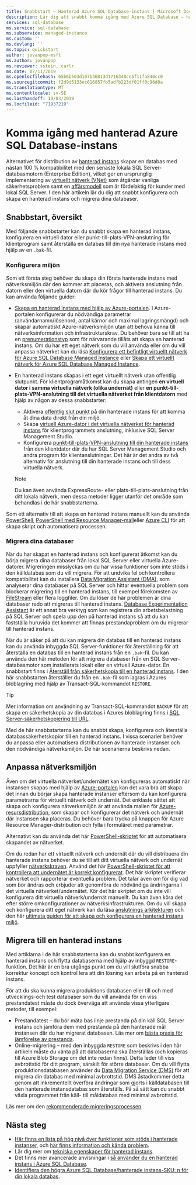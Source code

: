 ```yaml
---
title: Snabbstart – Hanterad Azure SQL Database-instans | Microsoft Docs
description: Lär dig att snabbt komma igång med Azure SQL Database – hanterad instans
services: sql-database
ms.service: sql-database
ms.subservice: managed-instance
ms.custom: ''
ms.devlang: ''
ms.topic: quickstart
author: jovanpop-msft
ms.author: jovanpop
ms.reviewer: sstein, carlr
ms.date: 07/11/2019
ms.openlocfilehash: 65b6b503d107b36813d1716348ce5f11fa840cc0
ms.sourcegitcommit: f2d9d5133ec616857fb5adfb223df01ff0c96d0a
ms.translationtype: MT
ms.contentlocale: sv-SE
ms.lasthandoff: 10/03/2019
ms.locfileid: "71937219"
---
```

# <a name="getting-started-with-azure-sql-database-managed-instance"></a>Komma igång med hanterad Azure SQL Database-instans

Alternativet för distribution av [hanterad instans](sql-database-managed-instance-index.yml) skapar en databas med nästan 100 % kompatibilitet med den senaste lokala SQL Server-databasmotorn (Enterprise Edition), vilket ger en ursprunglig implementering av [virtuellt nätverk (VNet)](../virtual-network/virtual-networks-overview.md) som åtgärdar vanliga säkerhetsproblem samt en [affärsmodell](https://azure.microsoft.com/pricing/details/sql-database/) som är fördelaktig för kunder med lokal SQL Server. I den här artikeln lär du dig att snabbt konfigurera och skapa en hanterad instans och migrera dina databaser.

## <a name="quickstart-overview"></a>Snabbstart, översikt

Med följande snabbstarter kan du snabbt skapa en hanterad instans, konfigurera en virtuell dator eller punkt-till-plats-VPN-anslutning för klientprogram samt återställa en databas till din nya hanterade instans med hjälp av en `.bak`-fil.

### <a name="configure-environment"></a>Konfigurera miljön

Som ett första steg behöver du skapa din första hanterade instans med nätverksmiljön där den kommer att placeras, och aktivera anslutning från datorn eller den virtuella datorn där du kör frågor till hanterad instans. Du kan använda följande guider:

- [Skapa en hanterad instans med hjälp av Azure-portalen](sql-database-managed-instance-get-started.md). I Azure-portalen konfigurerar du nödvändiga parametrar (användarnamn/lösenord, antal kärnor och maximal lagringsmängd) och skapar automatiskt Azure-nätverksmiljön utan att behöva känna till nätverksinformation och infrastrukturskrav. Du behöver bara se till att ha en [prenumerationstyp](sql-database-managed-instance-resource-limits.md#supported-subscription-types) som för närvarande tillåts att skapa en hanterad instans. Om du har ett eget nätverk som du vill använda eller om du vill anpassa nätverket kan du läsa [Konfigurera ett befintligt virtuellt nätverk för Azure SQL Database Managed Instance](sql-database-managed-instance-configure-vnet-subnet.md) eller [Skapa ett virtuellt nätverk för Azure SQL Database Managed Instance](sql-database-managed-instance-create-vnet-subnet.md).
- En hanterad instans skapas i ett eget virtuellt nätverk utan offentlig slutpunkt. För klientprogramåtkomst kan du skapa antingen **en virtuell dator i samma virtuella nätverk (olika undernät)** eller **en punkt-till-plats-VPN-anslutning till det virtuella nätverket från klientdatorn** med hjälp av någon av dessa snabbstarter:
  - Aktivera [offentlig slut punkt](sql-database-managed-instance-public-endpoint-configure.md) på din hanterade instans för att komma åt dina data direkt från din miljö.
  - Skapa [virtuell Azure-dator i det virtuella nätverket för hanterad instans](sql-database-managed-instance-configure-vm.md) för klientprogrammets anslutning, inklusive SQL Server Management Studio.
  - Konfigurera [punkt-till-plats-VPN-anslutning till din hanterade instans](sql-database-managed-instance-configure-p2s.md) från den klientdator där du har SQL Server Management Studio och andra program för klientanslutningar. Det här är det andra av två alternativ för anslutning till din hanterade instans och till dess virtuella nätverk.

  > [!NOTE]
  > Du kan även använda ExpressRoute- eller plats-till-plats-anslutning från ditt lokala nätverk, men dessa metoder ligger utanför det område som behandlas i de här snabbstarterna.

Som ett alternativ till att skapa en hanterad instans manuellt kan du använda [PowerShell](scripts/sql-database-create-configure-managed-instance-powershell.md), [PowerShell med Resource Manager-mall](scripts/sql-managed-instance-create-powershell-azure-resource-manager-template.md)eller [Azure CLI](https://docs.microsoft.com/cli/azure/sql/mi#az-sql-mi-create) för att skapa skript och automatisera processen.

### <a name="migrate-your-databases"></a>Migrera dina databaser

När du har skapat en hanterad instans och konfigurerat åtkomst kan du börja migrera dina databaser från lokal SQL Server eller virtuella Azure-datorer. Migreringen misslyckas om du har vissa funktioner som inte stöds i den källdatabas som du vill migrera. För att undvika fel och kontrollera kompatibilitet kan du installera [Data Migration Assistant (DMA)](https://www.microsoft.com/download/details.aspx?id=53595), som analyserar dina databaser på SQL Server och hittar eventuella problem som blockerar migrering till en hanterad instans, till exempel förekomsten av [FileStream](https://docs.microsoft.com/sql/relational-databases/blob/filestream-sql-server) eller flera loggfiler. Om du löser de här problemen är dina databaser redo att migreras till hanterad instans. [Database Experimentation Assistant](https://blogs.msdn.microsoft.com/datamigration/2018/08/06/release-database-experimentation-assistant-dea-v2-6/) är ett annat bra verktyg som kan registrera din arbetsbelastning på SQL Server och spela upp den på hanterad instans så att du kan fastställa huruvida det kommer att finnas prestandaproblem om du migrerar till hanterad instans.

När du är säker på att du kan migrera din databas till en hanterad instans kan du använda inbyggda SQL Server-funktioner för återställning för att återställa en databas till en hanterad instans från en `.bak`-fil. Du kan använda den här metoden för att migrera databaser från en SQL Server-databasmotor som installerats lokalt eller en virtuell Azure-dator. En snabbstart finns i [Återställ från säkerhetskopia till en hanterad instans](sql-database-managed-instance-get-started-restore.md). I den här snabbstarten återställer du från en `.bak`-fil som lagras i Azures bloblagring med hjälp av Transact-SQL-kommandot `RESTORE`.

> [!TIP]
> Mer information om användning av Transact-SQL-kommandot `BACKUP` för att skapa en säkerhetskopia av din databas i Azures bloblagring finns i [SQL Server-säkerhetskopiering till URL](https://docs.microsoft.com/sql/relational-databases/backup-restore/sql-server-backup-to-url).

Med de här snabbstarterna kan du snabbt skapa, konfigurera och återställa databassäkerhetskopior till en hanterad instans. I vissa scenarier behöver du anpassa eller automatisera distributionen av hanterade instanser och den nödvändiga nätverksmiljön. De här scenarierna beskrivs nedan.

## <a name="customize-network-environment"></a>Anpassa nätverksmiljön

Även om det virtuella nätverket/undernätet kan konfigureras automatiskt när instansen skapas med hjälp av [Azure-portalen](sql-database-managed-instance-get-started.md) kan det vara bra att skapa det innan du börjar skapa hanterade instanser eftersom du kan konfigurera parametrarna för virtuellt nätverk och undernät. Det enklaste sättet att skapa och konfigurera nätverksmiljön är att använda mallen för [Azure-resursdistribution](sql-database-managed-instance-create-vnet-subnet.md), som skapar och konfigurerar det nätverk och undernät där instansen ska placeras. Du behöver bara trycka på knappen för Azure Resource Manager-distribution och fylla i formuläret med parametrar.

Alternativt kan du använda det här [PowerShell-skriptet](https://www.powershellmagazine.com/2018/07/23/configuring-azure-environment-to-set-up-azure-sql-database-managed-instance-preview/) för att automatisera skapandet av nätverket.

Om du redan har ett virtuellt nätverk och undernät där du vill distribuera din hanterade instans behöver du se till att ditt virtuella nätverk och undernät uppfyller [nätverkskraven](sql-database-managed-instance-connectivity-architecture.md#network-requirements). Använd det här [PowerShell-skriptet för att kontrollera att undernätet är korrekt konfigurerat](sql-database-managed-instance-configure-vnet-subnet.md). Det här skriptet verifierar nätverket och rapporterar eventuella problem. Det talar även om för dig vad som bör ändras och erbjuder att genomföra de nödvändiga ändringarna i det virtuella nätverket/undernätet. Kör det här skriptet om du inte vill konfigurera ditt virtuella nätverk/undernät manuellt. Du kan även köra det efter större omkonfigurationer av nätverksinfrastrukturen. Om du vill skapa och konfigurera ditt eget nätverk kan du läsa [anslutnings arkitekturen](sql-database-managed-instance-connectivity-architecture.md) och den här [ultimata guiden för att skapa och konfigurera en hanterad instans miljö](https://medium.com/azure-sqldb-managed-instance/the-ultimate-guide-for-creating-and-configuring-azure-sql-managed-instance-environment-91ff58c0be01).

## <a name="migrate-to-a-managed-instance"></a>Migrera till en hanterad instans

Med artiklarna i de här snabbstarterna kan du snabbt konfigurera en hanterad instans och flytta databaserna med hjälp av inbyggd `RESTORE`-funktion. Det här är en bra utgångs punkt om du vill slutföra snabba korrektur koncept och kontrol lera att din lösning kan arbeta på en hanterad instans. 

För att du ska kunna migrera produktions databasen eller till och med utvecklings-och test databaser som du vill använda för en viss prestandatest måste du dock överväga att använda vissa ytterligare metoder, till exempel:
- Prestandatest – du bör mäta bas linje prestanda på din käll SQL Server instans och jämföra dem med prestanda på den hanterade mål instansen där du har migrerat databasen. Läs mer om [bästa praxis för jämförelse av prestanda](https://techcommunity.microsoft.com/t5/Azure-SQL-Database/The-best-practices-for-performance-comparison-between-Azure-SQL/ba-p/683210).
- Online-migrering – med den inbyggda `RESTORE` som beskrivs i den här artikeln måste du vänta på att databaserna ska återställas (och kopieras till Azure Blob Storage om det inte redan finns). Detta leder till viss avbrottstid för ditt program, särskilt för större databaser. Om du vill flytta produktionsdatabasen använder du [Data Migration Service (DMS)](https://docs.microsoft.com/azure/dms/tutorial-sql-server-to-managed-instance?toc=/azure/sql-database/toc.json) för att migrera din databas med minimal avbrottstid. DMS åstadkommer detta genom att inkrementellt överföra ändringar som gjorts i källdatabasen till den hanterade instansdatabas som återställs. På så sätt kan du snabbt växla programmet från käll- till måldatabas med minimal avbrottstid.

Läs mer om den [rekommenderade migreringsprocessen](sql-database-managed-instance-migrate.md).

## <a name="next-steps"></a>Nästa steg

- [Här finns en lista på hög nivå över funktioner som stöds i hanterade instanser](sql-database-features.md), och [här finns information och kända problem](sql-database-managed-instance-transact-sql-information.md).
- Lär dig mer om [tekniska egenskaper för hanterad instans](sql-database-managed-instance-resource-limits.md#service-tier-characteristics).
- Det finns mer avancerade anvisningar i [så använder du en hanterad instans i Azure SQL Database](sql-database-howto-managed-instance.md).
- [Identifiera den högra Azure SQL Database/hanterade instans-SKU: n för din lokala databas](/sql/dma/dma-sku-recommend-sql-db/).
